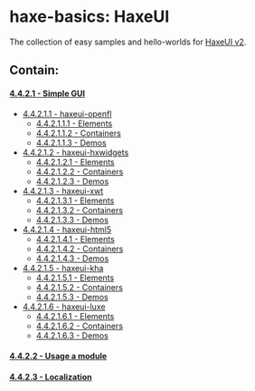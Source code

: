 haxe-basics: HaxeUI
=========================

The collection of easy samples and hello-worlds for [HaxeUI v2](https://github.com/haxeui/haxeui-core).

## Contain:
 
#### [4.4.2.1 - Simple GUI](./4.4.2.1_SimpleGui)
* [4.4.2.1.1 - haxeui-openfl](./4.4.2.1_SimpleGui/4.4.2.1.1_haxeui-openfl#contain)
  * [4.4.2.1.1.1 - Elements](./4.4.2.1_SimpleGui/4.4.2.1.1_haxeui-openfl/4.4.2.1.1.1_Elements)
  * [4.4.2.1.1.2 - Containers](./4.4.2.1_SimpleGui/4.4.2.1.1_haxeui-openfl/4.4.2.1.1.2_Containers)
  * [4.4.2.1.1.3 - Demos](./4.4.2.1_SimpleGui/4.4.2.1.1_haxeui-openfl/4.4.2.1.1.3_Demos)
* [4.4.2.1.2 - haxeui-hxwidgets](./4.4.2.1_SimpleGui/4.4.2.1.2_haxeui-hxwidgets#contain)
  * [4.4.2.1.2.1 - Elements](./4.4.2.1_SimpleGui/4.4.2.1.2_haxeui-hxwidgets/4.4.2.1.2.1_Elements)
  * [4.4.2.1.2.2 - Containers](./4.4.2.1_SimpleGui/4.4.2.1.2_haxeui-hxwidgets/4.4.2.1.2.2_Containers)
  * [4.4.2.1.2.3 - Demos](./4.4.2.1_SimpleGui/4.4.2.1.2_haxeui-hxwidgets/4.4.2.1.2.3_Demos)
* [4.4.2.1.3 - haxeui-xwt](./4.4.2.1_SimpleGui/4.4.2.1.3_haxeui-xwt#contain)
  * [4.4.2.1.3.1 - Elements](./4.4.2.1_SimpleGui/4.4.2.1.3_haxeui-xwt/4.4.2.1.3.1_Elements)
  * [4.4.2.1.3.2 - Containers](./4.4.2.1_SimpleGui/4.4.2.1.3_haxeui-xwt/4.4.2.1.3.2_Containers)
  * [4.4.2.1.3.3 - Demos](./4.4.2.1_SimpleGui/4.4.2.1.3_haxeui-xwt/4.4.2.1.3.3_Demos)
* [4.4.2.1.4 - haxeui-html5](./4.4.2.1_SimpleGui/4.4.2.1.4_haxeui-html5#contain)
  * [4.4.2.1.4.1 - Elements](./4.4.2.1_SimpleGui/4.4.2.1.4_haxeui-html5/4.4.2.1.4.1_Elements)
  * [4.4.2.1.4.2 - Containers](./4.4.2.1_SimpleGui/4.4.2.1.4_haxeui-html5/4.4.2.1.4.2_Containers)
  * [4.4.2.1.4.3 - Demos](./4.4.2.1_SimpleGui/4.4.2.1.4_haxeui-html5/4.4.2.1.4.3_Demos)
* [4.4.2.1.5 - haxeui-kha](./4.4.2.1_SimpleGui/4.4.2.1.5_haxeui-kha#contain)
  * [4.4.2.1.5.1 - Elements](./4.4.2.1_SimpleGui/4.4.2.1.5_haxeui-kha/4.4.2.1.5.1_Elements)
  * [4.4.2.1.5.2 - Containers](./4.4.2.1_SimpleGui/4.4.2.1.5_haxeui-kha/4.4.2.1.5.2_Containers)
  * [4.4.2.1.5.3 - Demos](./4.4.2.1_SimpleGui/4.4.2.1.5_haxeui-kha/4.4.2.1.5.3_Demos)
* [4.4.2.1.6 - haxeui-luxe](./4.4.2.1_SimpleGui/4.4.2.1.6_haxeui-luxe#contain)
  * [4.4.2.1.6.1 - Elements](./4.4.2.1_SimpleGui/4.4.2.1.6_haxeui-luxe/4.4.2.1.6.1_Elements)
  * [4.4.2.1.6.2 - Containers](./4.4.2.1_SimpleGui/4.4.2.1.6_haxeui-luxe/4.4.2.1.6.2_Containers)
  * [4.4.2.1.6.3 - Demos](./4.4.2.1_SimpleGui/4.4.2.1.6_haxeui-luxe/4.4.2.1.6.3_Demos)

#### [4.4.2.2 - Usage a module](./4.4.2.2_UsageModule)

#### [4.4.2.3 - Localization](./4.4.2.3_Localization)
